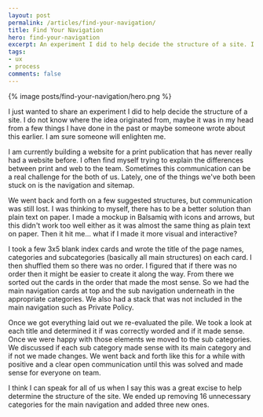 ```yaml
---
layout: post
permalink: /articles/find-your-navigation/
title: Find Your Navigation
hero: find-your-navigation
excerpt: An experiment I did to help decide the structure of a site. I took a few 3x5 blank index cards and wrote the title of the page names, categories and subcategories (basically all main structures) on each card. Then we sorted this pile to help make sense of the navigation.
tags:
- ux
- process
comments: false
---
```


<div class="hero">{% image posts/find-your-navigation/hero.png %}</div>

<p>I just wanted to share an experiment I did to help decide the structure of a site. I do not know where the idea originated from, maybe it was in my head from a few things I have done in the past or maybe someone wrote about this earlier. I am sure someone will enlighten me.</p>
<p>I am currently building a website for a print publication that has never really had a website before. I often find myself trying to explain the differences between print and web to the team.  Sometimes this communication can be a real challenge for the both of us. Lately, one of the things we've both been stuck on is the navigation and sitemap.</p>
<p>We went back and forth on a few suggested structures, but communication was still lost. I was thinking to myself, there has to be a better solution than plain text on paper. I made a mockup in Balsamiq with icons and arrows, but this didn't work too well either as it was almost the same thing as plain text on paper. Then it hit me... what if I made it more visual and interactive? </p>
<p>I took a few 3x5 blank index cards and wrote the title of the page names, categories and subcategories (basically all main structures) on each card. I then shuffled them so there was no order. I figured that if there was no order then it might be easier to create it along the way. From there we sorted out the cards in the order that made the most sense. So we had the main navigation cards at top and the sub navigation underneath in the appropriate categories. We also had a stack that was not included in the main navigation such as Private Policy.</p>
<p>Once we got everything laid out we re-evaluated the pile. We took a look at each title and determined it if was correctly worded and if it made sense. Once we were happy with those elements we moved to the sub categories. We discussed if each sub category made sense with its main category and if not we made changes. We went back and forth like this for a while with positive and a clear open communication until this was solved and made sense for everyone on team.</p>
<p>I think I can speak for all of us when I say this was a great excise to help determine the structure of the site. We ended up removing 16 unnecessary categories for the main navigation and added three new ones.</p>
